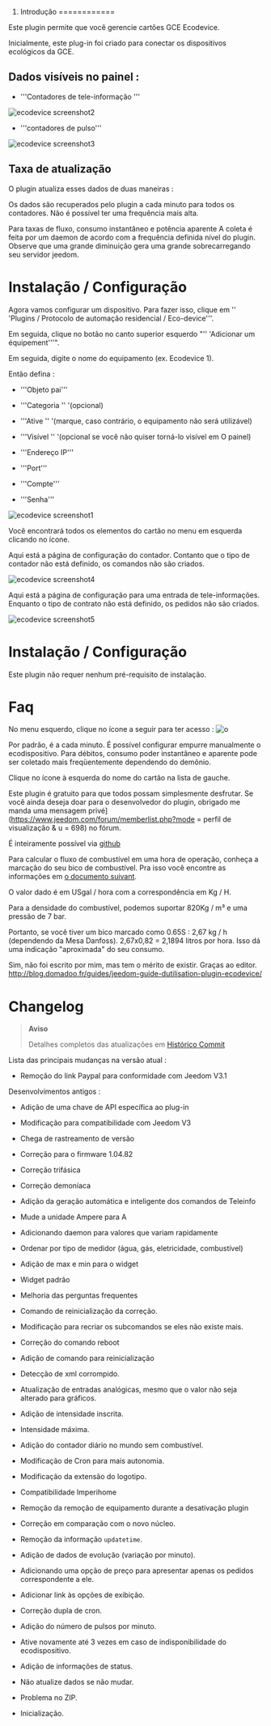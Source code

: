 1. Introdução 
============

Este plugin permite que você gerencie cartões GCE Ecodevice.

Inicialmente, este plug-in foi criado para conectar os dispositivos ecológicos da GCE.

Dados visíveis no painel : 
-----------------------------------

-   '''Contadores de tele-informação '''

![ecodevice screenshot2](../images/ecodevice_screenshot2.jpg)

-   '''contadores de pulso'''

![ecodevice screenshot3](../images/ecodevice_screenshot3.jpg)

Taxa de atualização 
-----------------------------

O plugin atualiza esses dados de duas maneiras :

Os dados são recuperados pelo plugin a cada minuto para todos
os contadores. Não é possível ter uma frequência mais alta.

Para taxas de fluxo, consumo instantâneo e potência aparente
A coleta é feita por um daemon de acordo com a frequência definida
nível do plugin. Observe que uma grande diminuição gera uma grande
sobrecarregando seu servidor jeedom.

Instalação / Configuração 
========================

Agora vamos configurar um dispositivo. Para fazer isso, clique em
'' 'Plugins / Protocolo de automação residencial / Eco-device'''.

Em seguida, clique no botão no canto superior esquerdo "'' 'Adicionar um
équipement'''".

Em seguida, digite o nome do equipamento (ex. Ecodevice 1).

Então defina :

-   '''Objeto pai'''

-   '''Categoria '' '(opcional)

-   '''Ative '' '(marque, caso contrário, o equipamento não será utilizável)

-   '''Visível '' '(opcional se você não quiser torná-lo visível em
    O painel)

-   '''Endereço IP'''

-   '''Port'''

-   '''Compte'''

-   '''Senha'''

![ecodevice screenshot1](../images/ecodevice_screenshot1.jpg)

Você encontrará todos os elementos do cartão no menu em
esquerda clicando no ícone.

Aqui está a página de configuração do contador. Contanto que o tipo de contador
não está definido, os comandos não são criados.

![ecodevice screenshot4](../images/ecodevice_screenshot4.jpg)

Aqui está a página de configuração para uma entrada de tele-informações. Enquanto o
tipo de contrato não está definido, os pedidos não são criados.

![ecodevice screenshot5](../images/ecodevice_screenshot5.jpg)

Instalação / Configuração 
========================

Este plugin não requer nenhum pré-requisito de instalação.

Faq 
===

No menu esquerdo, clique no ícone a seguir para ter
acesso : ![o](../images/acces_sous_indicateur.jpg)

Por padrão, é a cada minuto. É possível configurar
empurre manualmente o ecodispositivo. Para débitos, consumo
poder instantâneo e aparente pode ser coletado mais
freqüentemente dependendo do demônio.

Clique no ícone à esquerda do nome do cartão na lista de
gauche.

Este plugin é gratuito para que todos possam simplesmente desfrutar. Se
você ainda deseja doar para o desenvolvedor do plugin, obrigado
me manda uma mensagem
privé](https://www.jeedom.com/forum/memberlist.php?mode = perfil de visualização & u = 698)
no fórum.

É inteiramente possível via
[github](https://github.com/guenneguezt/plugin-ecodevice)

Para calcular o fluxo de combustível em uma hora de operação,
conheça a marcação do seu bico de combustível. Pra isso você
encontre as informações em [o documento
suivant](http://fr.cd.danfoss.com/PCMPDF/DKBDPD060A204.pdf).

O valor dado é em USgal / hora com a correspondência em Kg / H.

Para a densidade do combustível, podemos suportar 820Kg / m³ e uma pressão de 7
bar.

Portanto, se você tiver um bico marcado como 0.65S : 2,67 kg / h (dependendo da
Mesa Danfoss). 2,67x0,82 = 2,1894 litros por hora. Isso dá uma
indicação "aproximada" do seu consumo.

Sim, não foi escrito por mim, mas tem o mérito de existir.
Graças ao editor.
<http://blog.domadoo.fr/guides/jeedom-guide-dutilisation-plugin-ecodevice/>

Changelog 
=========

> **Aviso**
>
> Detalhes completos das atualizações em [Histórico
> Commit](https://github.com/guenneguezt/plugin-ecodevice/commits/master)

Lista das principais mudanças na versão atual :

-   Remoção do link Paypal para conformidade com Jeedom V3.1

Desenvolvimentos antigos :

-   Adição de uma chave de API específica ao plug-in

-   Modificação para compatibilidade com Jeedom V3

-   Chega de rastreamento de versão

-   Correção para o firmware 1.04.82

-   Correção trifásica

-   Correção demoníaca

-   Adição da geração automática e inteligente dos comandos de
    Teleinfo

-   Mude a unidade Ampere para A

-   Adicionando daemon para valores que variam rapidamente

-   Ordenar por tipo de medidor (água, gás, eletricidade, combustível)

-   Adição de max e min para o widget

-   Widget padrão

-   Melhoria das perguntas frequentes

-   Comando de reinicialização da correção.

-   Modificação para recriar os subcomandos se eles
    não existe mais.

-   Correção do comando reboot

-   Adição de comando para reinicialização

-   Detecção de xml corrompido.

-   Atualização de entradas analógicas, mesmo que o valor não seja alterado
    para gráficos.

-   Adição de intensidade inscrita.

-   Intensidade máxima.

-   Adição do contador diário no mundo sem combustível.

-   Modificação de Cron para mais autonomia.

-   Modificação da extensão do logotipo.

-   Compatibilidade Imperihome

-   Remoção da remoção de equipamento durante a desativação
    plugin

-   Correção em comparação com o novo núcleo.

-   Remoção da informação `updatetime`.

-   Adição de dados de evolução (variação por minuto).

-   Adicionando uma opção de preço para apresentar apenas os pedidos
    correspondente a ele.

-   Adicionar link às opções de exibição.

-   Correção dupla de cron.

-   Adição do número de pulsos por minuto.

-   Ative novamente até 3 vezes em caso de indisponibilidade
    do ecodispositivo.

-   Adição de informações de status.

-   Não atualize dados se não mudar.

-   Problema no ZIP.

-   Inicialização.


